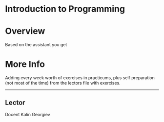 
# Introduction to Programming

# Overview

Based on the assistant you get

# More Info
Adding every week worth of exercises in practicums, plus self preparation (not most of the time) from the lectors file with exercises.

---

## Lector

Docent Kalin Georgiev
